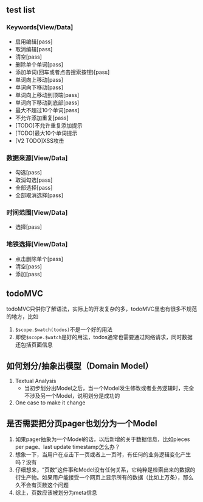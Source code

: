 ## test list

### Keywords[View/Data]

- 启用编辑[pass]
- 取消编辑[pass]
- 清空[pass]
- 删除单个单词[pass]
- 添加单词(回车或者点击搜索按钮)[pass]
- 单词向上移动[pass]
- 单词向下移动[pass]
- 单词向上移动到顶端[pass]
- 单词向下移动到底部[pass]
- 最大不超过10个单词[pass]
- 不允许添加重复[pass]
- [TODO]不允许重复添加提示
- [TODO]最大10个单词提示
- [V2 TODO]XSS攻击

### 数据来源[View/Data]

- 勾选[pass]
- 取消勾选[pass]
- 全部选择[pass]
- 全部取消选择[pass]

### 时间范围[View/Data]

- 选择[pass]

### 地铁选择[View/Data]

- 点击删除单个[pass]
- 清空[pass]
- 添加[pass]


## todoMVC

todoMVC只供你了解语法，实际上的开发复杂的多，todoMVC里也有很多不规范的地方，比如

1. `$scope.$watch(todos)`不是一个好的用法
2. 即使`$scope.$watch`是好的用法，todos通常也需要通过网络请求，同时数据还包括页面信息

## 如何划分/抽象出模型（Domain Model）

1. Textual Analysis
	- 当初步划分出Model之后，当一个Model发生修改或者业务逻辑时，完全不涉及另一个Model，说明划分是成功的
2. One case to make it change

## 是否需要把分页pager也划分为一个Model

1. 如果pager抽象为一个Model的话，以后新增的关于数据信息，比如pieces per page、last update timestamp怎么办？
2. 想象一下，当用户在点击下一页或者上一页时，有任何的业务逻辑变化产生吗？没有
3. 仔细想来，“页数”这件事和Model没有任何关系，它纯粹是检索出来的数据的衍生产物。如果用户能接受一个网页上显示所有的数据（比如上万条），那么久不会有页数这个问题
4. 综上，页数应该被划分为meta信息